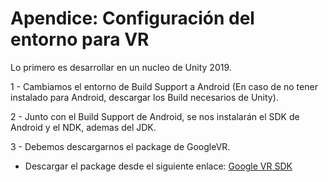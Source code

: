 # Apendice: Configuración del entorno para VR

Lo primero es desarrollar en un nucleo de Unity 2019.

 1 - Cambiamos el entorno de Build Support a Android (En caso de no tener instalado para Android, descargar los Build necesarios de Unity).

 2 - Junto con el Build Support de Android, se nos instalarán el SDK de Android y el NDK, ademas del JDK.
  
 3 - Debemos descargarnos el package de GoogleVR.
 
   * Descargar el package desde el siguiente enlace: [Google VR SDK](https://github.com/googlevr/gvr-unity-sdk/releases/tag/v1.200.1)

